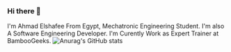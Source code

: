 ### Hi there 👋
I'm Ahmad Elshafee From Egypt, Mechatronic Engineering Student. I'm also A Software Engineering Developer. I'm Curently Work as Expert Trainer at BambooGeeks.
![Anurag's GitHub stats](https://github-readme-stats.vercel.app/api?username=elshafee&show_icons=true&theme=radical)

<!--
**elshafee/elshafee** is a ✨ _special_ ✨ repository because its `README.md` (this file) appears on your GitHub profile.

Here are some ideas to get you started:

- 🔭 I’m currently working on ...
- 🌱 I’m currently learning ...
- 👯 I’m looking to collaborate on ...
- 🤔 I’m looking for help with ...
- 💬 Ask me about ...
- 📫 How to reach me: ...
- 😄 Pronouns: ...
- ⚡ Fun fact: ...
-->
